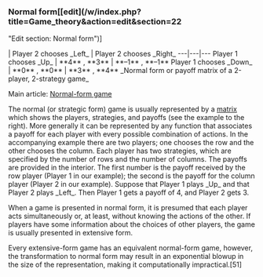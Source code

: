 ### Normal form[[edit](/w/index.php?title=Game\_theory&action=edit&section=22
"Edit section: Normal form")]

| Player 2 
chooses \_Left\_ | Player 2 
chooses \_Right\_ 
---|---|--- 
Player 1 
chooses \_Up\_ | \*\*4\*\* , \*\*3\*\* | \*\*–1\*\* , \*\*–1\*\* 
Player 1 
chooses \_Down\_ | \*\*0\*\* , \*\*0\*\* | \*\*3\*\* , \*\*4\*\* 
\_Normal form or payoff matrix of a 2-player, 2-strategy game\_ 
 
Main article: [Normal-form game](/wiki/Normal-form\_game "Normal-form game")

The normal (or strategic form) game is usually represented by a
[matrix](/wiki/Matrix\_\(mathematics\) "Matrix \(mathematics\)") which shows
the players, strategies, and payoffs (see the example to the right). More
generally it can be represented by any function that associates a payoff for
each player with every possible combination of actions. In the accompanying
example there are two players; one chooses the row and the other chooses the
column. Each player has two strategies, which are specified by the number of
rows and the number of columns. The payoffs are provided in the interior. The
first number is the payoff received by the row player (Player 1 in our
example); the second is the payoff for the column player (Player 2 in our
example). Suppose that Player 1 plays \_Up\_ and that Player 2 plays \_Left\_.
Then Player 1 gets a payoff of 4, and Player 2 gets 3.

When a game is presented in normal form, it is presumed that each player acts
simultaneously or, at least, without knowing the actions of the other. If
players have some information about the choices of other players, the game is
usually presented in extensive form.

Every extensive-form game has an equivalent normal-form game, however, the
transformation to normal form may result in an exponential blowup in the size
of the representation, making it computationally impractical.[51]
